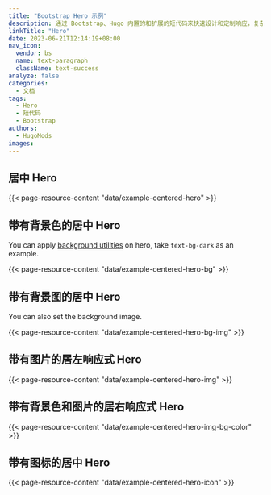 ```yaml
---
title: "Bootstrap Hero 示例"
description: 通过 Bootstrap、Hugo 内置的和扩展的短代码来快速设计和定制响应，复杂和美丽的 Hero 组件。
linkTitle: "Hero"
date: 2023-06-21T12:14:19+08:00
nav_icon:
  vendor: bs
  name: text-paragraph
  className: text-success
analyze: false
categories:
  - 文档
tags:
  - Hero
  - 短代码
  - Bootstrap
authors:
  - HugoMods
images:
---
```


## 居中 Hero

{{< page-resource-content "data/example-centered-hero" >}}

## 带有背景色的居中 Hero

You can apply [background utilities](https://getbootstrap.com/docs/5.3/helpers/color-background/) on hero, take `text-bg-dark` as an example.

{{< page-resource-content "data/example-centered-hero-bg" >}}

## 带有背景图的居中 Hero

You can also set the background image.

{{< page-resource-content "data/example-centered-hero-bg-img" >}}

## 带有图片的居左响应式 Hero

{{< page-resource-content "data/example-centered-hero-img" >}}

## 带有背景色和图片的居右响应式 Hero

{{< page-resource-content "data/example-centered-hero-img-bg-color" >}}

## 带有图标的居中 Hero

{{< page-resource-content "data/example-centered-hero-icon" >}}
